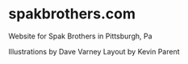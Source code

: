 # spakbrothers.com
Website for Spak Brothers in Pittsburgh, Pa

Illustrations by Dave Varney
Layout by Kevin Parent
